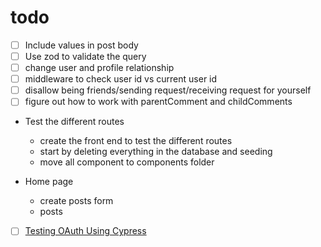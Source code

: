 # todo

- [ ] Include values in post body
- [ ] Use zod to validate the query
- [ ] change user and profile relationship
- [ ] middleware to check user id vs current user id
- [ ] disallow being friends/sending request/receiving request for yourself
- [ ] figure out how to work with parentComment and childComments

- Test the different routes

  - create the front end to test the different routes
  - start by deleting everything in the database and seeding
  - move all component to components folder

- Home page

  - create posts form
  - posts

- [ ] [Testing OAuth Using Cypress](https://auth0.com/blog/end-to-end-testing-with-cypress-and-auth0/)
